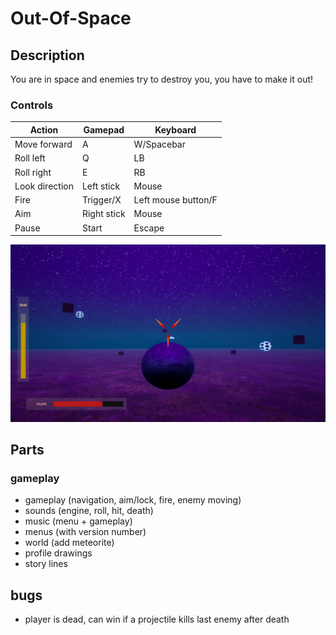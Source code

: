 # Out-Of-Space

## Description

You are in space and enemies try to destroy you, you have to make it out!

### Controls

|Action|Gamepad|Keyboard|
|---|---|---|
|Move forward|A|W/Spacebar|
|Roll left|Q|LB|
|Roll right|E|RB|
|Look direction|Left stick|Mouse|
|Fire|Trigger/X|Left mouse button/F|
|Aim|Right stick|Mouse|
|Pause|Start|Escape|

![Screen](Screenshots/Screen_02.PNG)

## Parts

### gameplay
- gameplay (navigation, aim/lock, fire, enemy moving)
- sounds (engine, roll, hit, death)
- music (menu + gameplay)
- menus (with version number)
- world (add meteorite)
- profile drawings
- story lines

## bugs

- player is dead, can win if a projectile kills last enemy after death
